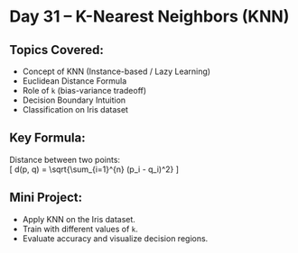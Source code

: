 # Day 31 – K-Nearest Neighbors (KNN)

## Topics Covered:
- Concept of KNN (Instance-based / Lazy Learning)  
- Euclidean Distance Formula  
- Role of `k` (bias-variance tradeoff)  
- Decision Boundary Intuition  
- Classification on Iris dataset  

## Key Formula:
Distance between two points:  
\[
d(p, q) = \sqrt{\sum_{i=1}^{n} (p_i - q_i)^2}
\]

## Mini Project:
- Apply KNN on the Iris dataset.  
- Train with different values of `k`.  
- Evaluate accuracy and visualize decision regions.
